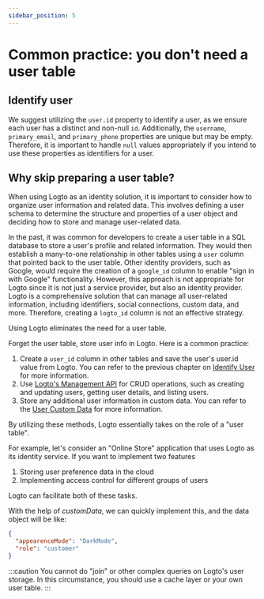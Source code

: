 ```yaml
---
sidebar_position: 5
---
```


# Common practice: you don't need a user table

## Identify user

We suggest utilizing the `user.id` property to identify a user, as we ensure each user has a distinct and non-null `id`. Additionally, the `username`, `primary_email`, and `primary_phone` properties are unique but may be empty. Therefore, it is important to handle `null` values appropriately if you intend to use these properties as identifiers for a user.

## Why skip preparing a user table?

When using Logto as an identity solution, it is important to consider how to organize user information and related data. This involves defining a user schema to determine the structure and properties of a user object and deciding how to store and manage user-related data.

In the past, it was common for developers to create a user table in a SQL database to store a user's profile and related information. They would then establish a many-to-one relationship in other tables using a `user` column that pointed back to the user table. Other identity providers, such as Google, would require the creation of a `google_id` column to enable "sign in with Google" functionality. However, this approach is not appropriate for Logto since it is not just a service provider, but also an identity provider. Logto is a comprehensive solution that can manage all user-related information, including identifiers, social connections, custom data, and more. Therefore, creating a `logto_id` column is not an effective strategy.

Using Logto eliminates the need for a user table.

Forget the user table, store user info in Logto. Here is a common practice:

1. Create a `user_id` column in other tables and save the user's user.id value from Logto. You can refer to the previous chapter on [Identify User](#identify-user) for more information.
2. Use [Logto's Management API](./management-api.md) for CRUD operations, such as creating and updating users, getting user details, and listing users.
3. Store any additional user information in custom data. You can refer to the [User Custom Data](../../references/users/custom-data.md) for more information.

By utilizing these methods, Logto essentially takes on the role of a "user table".

For example, let's consider an "Online Store" application that uses Logto as its identity service. If you want to implement two features

1. Storing user preference data in the cloud
2. Implementing access control for different groups of users

Logto can facilitate both of these tasks.

With the help of _customData_, we can quickly implement this, and the data object will be like:

```json
{
  "appearenceMode": "DarkMode",
  "role": "customer"
}
```

:::caution
You cannot do "join" or other complex queries on Logto's user storage. In this circumstance, you should use a cache layer or your own user table.
:::
